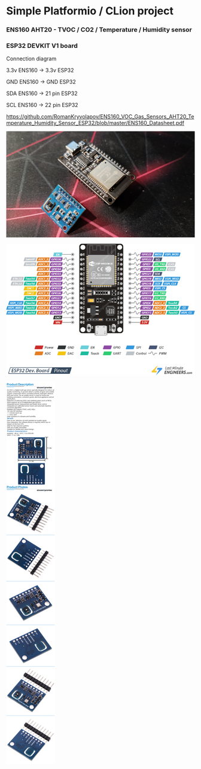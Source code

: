 <h1>Simple Platformio / CLion project</h1>
<h3>ENS160 AHT20 - TVOC / CO2 / Temperature / Humidity sensor</h3>
<h3>ESP32 DEVKIT V1 board</h3>

<p>Connection diagram</p>

<p>3.3v ENS160 -> 3.3v ESP32</p>
<p>GND ENS160 -> GND ESP32</p>
<p>SDA ENS160 -> 21 pin ESP32</p>
<p>SCL ENS160 -> 22 pin ESP32</p>

https://github.com/RomanKryvolapov/ENS160_VOC_Gas_Sensors_AHT20_Temperature_Humidity_Sensor_ESP32/blob/master/ENS160_Datasheet.pdf

![1!](https://github.com/RomanKryvolapov/ENS160_AHT20_ESP32/blob/master/Sensor.jpg "1")

![2!](https://github.com/RomanKryvolapov/ENS160_AHT20_ESP32/blob/master/ESP32-Pinout.png "2")

![3!](https://github.com/RomanKryvolapov/ENS160_AHT20_ESP32/blob/master/ENS160.png?raw "3")